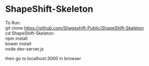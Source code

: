 # ShapeShift-Skeleton

To Run: </br>
  git clone https://github.com/Shapeshift-Public/ShapeShift-Skeleton </br>
  cd ShapeShift-Skeleton </br>
  npm install </br>
  bower install </br>
  node dev-server.js </br>
  
  then go to localhost:3000 in browser
